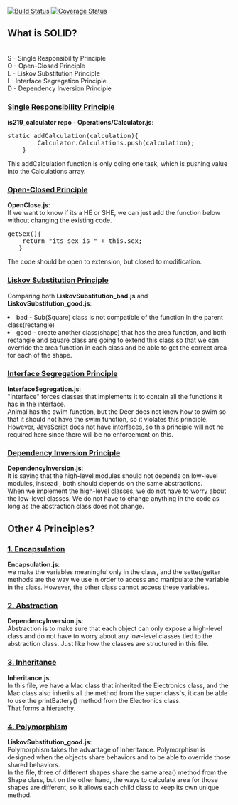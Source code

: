 [![Build Status](https://travis-ci.org/yt249/is219_oop.svg?branch=master)](https://travis-ci.org/yt249/is219_oop)
[![Coverage Status](https://coveralls.io/repos/github/yt249/is219_oop/badge.svg?branch=master)](https://coveralls.io/github/yt249/is219_oop?branch=master)
<h2>What is SOLID?</h2>

<br>
S - Single Responsibility Principle <br>
O - Open-Closed Principle<br>
L - Liskov Substitution Principle<br>
I - Interface Segregation Principle <br>
D - Dependency Inversion Principle  
<br>

<h3><u><b>Single Responsibility Principle</b></u></h3> 

<b>is219_calculator repo - Operations/Calculator.js</b>:
<pre>
static addCalculation(calculation){
        Calculator.Calculations.push(calculation);
    }
</pre>
This addCalculation function is only doing one task, which is pushing value 
into the Calculations array.

<h3><u><b>Open-Closed Principle</b></u></h3>

<b>OpenClose.js</b>: <br>
If we want to know if its a HE or SHE, we can just add the function below without
changing the existing code. 
<pre>
getSex(){
    return "its sex is " + this.sex;
   }
</pre>
The code should be open to extension, but closed to modification.  <br>

<h3><u><b>Liskov Substitution Principle</b></u></h3>

Comparing both <b>LiskovSubstitution_bad.js</b> and <b>LiskovSubstitution_good.js</b>:<br>
<li>bad - Sub(Square) class is not compatible of the function in the parent class(rectangle)<br>
<li>good -  create another class(shape) that has the area function, and both rectangle and square class are 
going to extend this class so that we can override the area function in each class and be able to get the correct area
for each of the shape. 

<h3><u><b>Interface Segregation Principle</b></u><br></h3>
<b>InterfaceSegregation.js</b>: <br>
"Interface" forces classes that implements it to contain all the functions it has in the interface. <br>
Animal has the swim function, but the Deer does not know how to swim so that it should not have the swim function, so 
it violates this principle. However, JavaScript does not have interfaces, so this principle will not ne required here since 
there will be no enforcement on this. 
 
<h3><u><b>Dependency Inversion Principle</b></u><br></h3>
<b>DependencyInversion.js</b>: <br>
It is saying that the high-level modules should not depends on low-level modules, instead
, both should depends on the same abstractions.<br>
When we implement the high-level classes, we do not have to worry about the low-level
classes. We do not have to change anything in the code as long as the abstraction class 
does not change.   

<h2>Other 4 Principles?</h2>

<h3><u><b>1. Encapsulation</b></u><br></h3>
<b>Encapsulation.js</b>: <br>
we make the variables meaningful only in the class, and the setter/getter methods are the way
we use in order to access and manipulate the variable in the class. However, the other class cannot
access these variables. <br>

<h3><u><b>2. Abstraction</b></u><br></h3>
<b>DependencyInversion.js</b>: <br>
Abstraction is to make sure that each object can only expose a high-level class and do not have 
to worry about any low-level classes tied to the abstraction class. Just like how the classes are 
structured in this file. <br>

<h3><u><b>3. Inheritance</b></u><br></h3>
<b>Inheritance.js</b>: <br>
In this file, we have a Mac class that inherited the Electronics class, and the Mac class also inherits 
all the method from the super class's, it can be able to use the printBattery() method from the Electronics 
class. <br>
That forms a hierarchy. <br>

<h3><u><b>4. Polymorphism</b></u><br></h3>
<b>LiskovSubstitution_good.js</b>: <br>
Polymorphism takes the advantage of Inheritance. Polymorphism is designed when the objects share behaviors
and to be able to override those shared behaviors. <br>
In the file, three of different shapes share the same area() method from the Shape class, but on the other hand, 
the ways to calculate area for those shapes are different, so it allows each child class to keep its own unique 
method. 

























